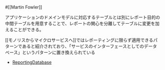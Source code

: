 #[[Martin Fowler]]

アプリケーションのドメインモデルに対応するテーブルとは別にレポート目的の中間テーブルを用意することで、レポートの関心を分離してテーブルに変更を加えることができる。

[[モノリスからマイクロサービスへ]]ではレポーティングに限らず適用できるパターンであると紹介されており、「サービスのインターフェースとしてのデータベース」というパターンに置き換えられている

- [ReportingDatabase](https://bliki-ja.github.io/ReportingDatabase)